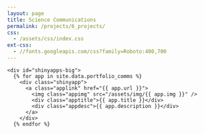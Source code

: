 ```yaml
---
layout: page
title: Science Communications
permalink: /projects/6_projects/
css:
  - /assets/css/index.css
ext-css:
  - //fonts.googleapis.com/css?family=Roboto:400,700
---
```


  <div id="portfolio_comms">

    <div id="shinyapps-big">
      {% for app in site.data.portfolio_comms %}
	    <div class="shinyapp">
          <a class="applink" href="{{ app.url }}">
            <img class="appimg" src="/assets/img/{{ app.img }}" />
            <div class="apptitle">{{ app.title }}</div>
            <div class="appdesc">{{ app.description }}</div>
          </a>
        </div>
	  {% endfor %}
	
  </div>
</div>


 

